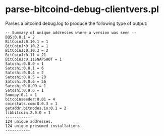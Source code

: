 parse-bitcoind-debug-clientvers.pl
===

Parses a bitcoind debug.log to produce the following type of output:

    -- Summary of unique addresses where a version was seen --
    BQS:0.0.1 = 2
    BitCoinJ:0.10.1 = 1
    BitCoinJ:0.10.2 = 1
    BitCoinJ:0.10.3 = 2
    BitCoinJ:0.11 = 21
    BitCoinJ:0.11SNAPSHOT = 1
    Satoshi:0.8.0 = 1
    Satoshi:0.8.1 = 6
    Satoshi:0.8.4 = 2
    Satoshi:0.8.5 = 20
    Satoshi:0.8.6 = 56
    Satoshi:0.8.99 = 1
    Satoshi:0.9.0 = 1
    Snoopy:0.1 = 1
    bitcoinseeder:0.01 = 4
    coinstats.com:0.0.3 = 1
    getaddr.bitnodes.io:0.1 = 2
    libbitcoin:2.0.0 = 1
    -----------
    124 unique addresses.
    124 unique presumed installations.
    -----------
